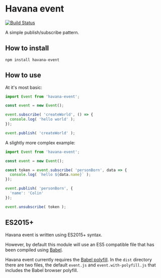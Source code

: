 # Havana event

[![Build Status](https://travis-ci.org/colinmeinke/havana-event.svg?branch=master)](https://travis-ci.org/colinmeinke/havana-event)

A simple publish/subscribe pattern.

## How to install

```
npm install havana-event
```

## How to use

At it's most basic:

```javascript
import Event from 'havana-event';

const event = new Event();

event.subscribe( 'createWorld', () => {
  console.log( 'hello world' );
});

event.publish( 'createWorld' );
```

A slightly more complex example:

```javascript
import Event from 'havana-event';

const event = new Event();

const token = event.subscribe( 'personBorn', data => {
  console.log( `hello ${data.name}` );
});

event.publish( 'personBorn', {
  'name': 'Colin'
});

event.unsubscribe( token );
```

## ES2015+

Havana event is written using ES2015+ syntax.

However, by default this module will use an ES5
compatible file that has been compiled using
[Babel](https://babeljs.io).

Havana event currently requires the 
[Babel polyfill](https://babeljs.io/docs/usage/polyfill).
In the `dist` directory there are two files, the default
`event.js` and `event.with-polyfill.js` that includes
the Babel browser polyfill.
